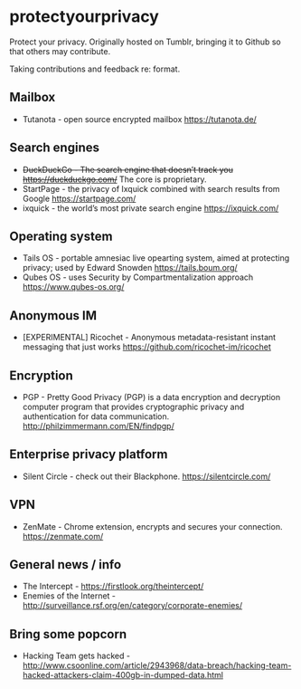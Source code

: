 # protectyourprivacy
Protect your privacy. Originally hosted on Tumblr, bringing it to Github so that others may contribute. 

Taking contributions and feedback re: format. 

## Mailbox
* Tutanota - open source encrypted mailbox https://tutanota.de/

## Search engines
* ~~DuckDuckGo - The search engine that doesn’t track you https://duckduckgo.com/~~ The core is proprietary.
* StartPage - the privacy of Ixquick combined with search results from Google https://startpage.com/
* ixquick - the world’s most private search engine https://ixquick.com/

## Operating system
* Tails OS - portable amnesiac live opearting system, aimed at protecting privacy; used by Edward Snowden https://tails.boum.org/
* Qubes OS - uses Security by Compartmentalization approach https://www.qubes-os.org/ 

## Anonymous IM
* [EXPERIMENTAL] Ricochet - Anonymous metadata-resistant instant messaging that just works https://github.com/ricochet-im/ricochet

## Encryption
* PGP - Pretty Good Privacy (PGP) is a data encryption and decryption computer program that provides cryptographic privacy and authentication for data communication. http://philzimmermann.com/EN/findpgp/

## Enterprise privacy platform
* Silent Circle - check out their Blackphone. https://silentcircle.com/

## VPN
* ZenMate - Chrome extension, encrypts and secures your connection. https://zenmate.com/

## General news / info
* The Intercept - https://firstlook.org/theintercept/
* Enemies of the Internet - http://surveillance.rsf.org/en/category/corporate-enemies/ 

## Bring some popcorn

* Hacking Team gets hacked - http://www.csoonline.com/article/2943968/data-breach/hacking-team-hacked-attackers-claim-400gb-in-dumped-data.html

